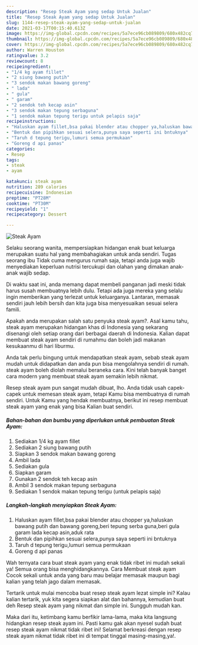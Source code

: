 ```yaml
---
description: "Resep Steak Ayam yang sedap Untuk Jualan"
title: "Resep Steak Ayam yang sedap Untuk Jualan"
slug: 1144-resep-steak-ayam-yang-sedap-untuk-jualan
date: 2021-03-17T00:15:40.613Z
image: https://img-global.cpcdn.com/recipes/5a7ece96cb089809/680x482cq70/steak-ayam-foto-resep-utama.jpg
thumbnail: https://img-global.cpcdn.com/recipes/5a7ece96cb089809/680x482cq70/steak-ayam-foto-resep-utama.jpg
cover: https://img-global.cpcdn.com/recipes/5a7ece96cb089809/680x482cq70/steak-ayam-foto-resep-utama.jpg
author: Warren Houston
ratingvalue: 3.2
reviewcount: 8
recipeingredient:
- "1/4 kg ayam fillet"
- "2 siung bawang putih"
- "3 sendok makan bawang goreng"
- " lada"
- " gula"
- " garam"
- "2 sendok teh kecap asin"
- "3 sendok makan tepung serbaguna"
- "1 sendok makan tepung terigu untuk pelapis saja"
recipeinstructions:
- "Haluskan ayam fillet,bsa pakai blender atau chopper ya,haluskan bawang putih dan bawang goreng,beri tepung serba guna,beri gula garam lada kecap asin,aduk rata"
- "Bentuk dan pipihkan sesuai selera,punya saya seperti ini bntuknya"
- "Taruh d tepung terigu,lumuri semua permukaan"
- "Goreng d api panas"
categories:
- Resep
tags:
- steak
- ayam

katakunci: steak ayam 
nutrition: 289 calories
recipecuisine: Indonesian
preptime: "PT28M"
cooktime: "PT30M"
recipeyield: "1"
recipecategory: Dessert

---
```



![Steak Ayam](https://img-global.cpcdn.com/recipes/5a7ece96cb089809/680x482cq70/steak-ayam-foto-resep-utama.jpg)

Selaku seorang wanita, mempersiapkan hidangan enak buat keluarga merupakan suatu hal yang membahagiakan untuk anda sendiri. Tugas seorang ibu Tidak cuma mengurus rumah saja, tetapi anda juga wajib menyediakan keperluan nutrisi tercukupi dan olahan yang dimakan anak-anak wajib sedap.

Di waktu  saat ini, anda memang dapat membeli panganan jadi meski tidak harus susah membuatnya lebih dulu. Tetapi ada juga mereka yang selalu ingin memberikan yang terlezat untuk keluarganya. Lantaran, memasak sendiri jauh lebih bersih dan kita juga bisa menyesuaikan sesuai selera famili. 



Apakah anda merupakan salah satu penyuka steak ayam?. Asal kamu tahu, steak ayam merupakan hidangan khas di Indonesia yang sekarang disenangi oleh setiap orang dari berbagai daerah di Indonesia. Kalian dapat membuat steak ayam sendiri di rumahmu dan boleh jadi makanan kesukaanmu di hari liburmu.

Anda tak perlu bingung untuk mendapatkan steak ayam, sebab steak ayam mudah untuk didapatkan dan anda pun bisa mengolahnya sendiri di rumah. steak ayam boleh diolah memalui beraneka cara. Kini telah banyak banget cara modern yang membuat steak ayam semakin lebih nikmat.

Resep steak ayam pun sangat mudah dibuat, lho. Anda tidak usah capek-capek untuk memesan steak ayam, tetapi Kamu bisa membuatnya di rumah sendiri. Untuk Kamu yang hendak membuatnya, berikut ini resep membuat steak ayam yang enak yang bisa Kalian buat sendiri.

<!--inarticleads1-->

##### Bahan-bahan dan bumbu yang diperlukan untuk pembuatan Steak Ayam:

1. Sediakan 1/4 kg ayam fillet
1. Sediakan 2 siung bawang putih
1. Siapkan 3 sendok makan bawang goreng
1. Ambil  lada
1. Sediakan  gula
1. Siapkan  garam
1. Gunakan 2 sendok teh kecap asin
1. Ambil 3 sendok makan tepung serbaguna
1. Sediakan 1 sendok makan tepung terigu (untuk pelapis saja)




<!--inarticleads2-->

##### Langkah-langkah menyiapkan Steak Ayam:

1. Haluskan ayam fillet,bsa pakai blender atau chopper ya,haluskan bawang putih dan bawang goreng,beri tepung serba guna,beri gula garam lada kecap asin,aduk rata
1. Bentuk dan pipihkan sesuai selera,punya saya seperti ini bntuknya
1. Taruh d tepung terigu,lumuri semua permukaan
1. Goreng d api panas




Wah ternyata cara buat steak ayam yang enak tidak ribet ini mudah sekali ya! Semua orang bisa menghidangkannya. Cara Membuat steak ayam Cocok sekali untuk anda yang baru mau belajar memasak maupun bagi kalian yang telah jago dalam memasak.

Tertarik untuk mulai mencoba buat resep steak ayam lezat simple ini? Kalau kalian tertarik, yuk kita segera siapkan alat dan bahannya, kemudian buat deh Resep steak ayam yang nikmat dan simple ini. Sungguh mudah kan. 

Maka dari itu, ketimbang kamu berfikir lama-lama, maka kita langsung hidangkan resep steak ayam ini. Pasti kamu gak akan nyesel sudah buat resep steak ayam nikmat tidak ribet ini! Selamat berkreasi dengan resep steak ayam nikmat tidak ribet ini di tempat tinggal masing-masing,ya!.

